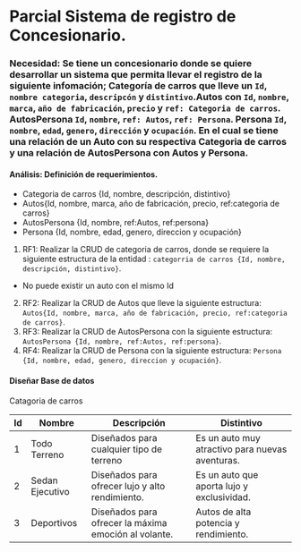 # Parcial Sistema de registro de Concesionario.

### Necesidad: Se tiene un concesionario donde se quiere desarrollar un sistema que permita llevar el registro de la siguiente infomación; Categoría de carros que lleve un `Id`, `nombre categoria`, `descripcón` y `distintivo`.Autos con `Id`, `nombre`, `marca`, `año de fabricación`, `precio` y `ref: Categoria de carros`. AutosPersona `Id`, `nombre`, `ref: Autos`, `ref: Persona`. Persona `Id`, `nombre`, `edad`, `genero`, `dirección` y `ocupación`. En el cual se tiene una relación de un Auto con su respectiva Categoria de carros y una relación de AutosPersona con Autos y Persona.  


#### Análisis: Definición de requerimientos. 

* Categoria de carros {Id, nombre, descripción, distintivo}
* Autos{Id, nombre, marca, año de fabricación, precio, ref:categoria de carros}
* AutosPersona {Id, nombre, ref:Autos, ref:persona}
* Persona {Id, nombre, edad, genero, direccion y ocupación}

1. RF1: Realizar la CRUD de categoria de carros, donde se requiere la siguiente estructura de la entidad : `categorria de carros {Id, nombre, descripción, distintivo}`.
- No puede existir un auto con el mismo Id
2. RF2: Realizar la CRUD de Autos que lleve la siguiente estructura: `Autos{Id, nombre, marca, año de fabricación, precio, ref:categoria de carros}`. 
3. RF3: Realizar la CRUD de AutosPersona con la siguiente estructura: `AutosPersona {Id, nombre, ref:Autos, ref:persona}`.
4. RF4: Realizar la CRUD de Persona con la siguiente estructura: `Persona {Id, nombre, edad, genero, direccion y ocupación}`.

#### Diseñar Base de datos
Catagoria de carros

|Id|     Nombre    |                       Descripción                   |              Distintivo                      |
|--|---------------|-----------------------------------------------------|----------------------------------------------|
|1 |Todo Terreno   |Diseñados para cualquier tipo de terreno             |Es un auto muy atractivo para nuevas aventuras.
|2 |Sedan Ejecutivo|Diseñados para ofrecer lujo y alto rendimiento.      |Es un auto que aporta lujo y exclusividad.     
|3 |Deportivos     |Diseñados para ofrecer la máxima emoción al volante. |Autos de alta potencia y rendimiento.